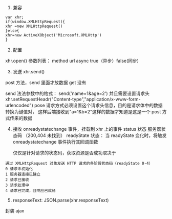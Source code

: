 1. 兼容

```
var xhr;
if(window.XMLHttpRequest){
xhr =new XMLHttpRequest()
}else{
xhr=new ActiveXObject('Microsoft.XMLHttp')
}
```

2. 配置

xhr.open()
参数列表：
method
url
async true（异步）false(同步)

3. 发送
   xhr.send()

post 方法，send 里面才放数据 get 没有

send 法法参数中的格式：
send('name=1&age=2')
并且需要设置请求头
xhr.setRequestHeadr("Content-type","application/x-www-form-urlencoded")
pose 请求方式必须设置这个请求头信息，目的是请求体中的数据转换为键值对，
这样后端接收到"a=1&b=2"这样的数据才知道是这是一个 post 方式传来的数据

4. 接收
   onreadystatechange 事件，挂载到 xhr 上的事件
   status 状态 服务器状态码 （200,404 未找到）
   readyState 状态：
   当 readyState 变化时，将触发 onreadystatechange 事件执行其回调函数

   仅仅是针对请求的状态码，获取资源是否成功取决于

```
通过 XMLHttpRequest 对象发送 HTTP 请求的各阶段状态码（readyState 0-4）
0 请求未初始化
1 服务器连接已建立
2 请求已接收
3 请求处理中
4 请求已完成，且响应已就绪

```

5. responseText: JSON.parse(xhr.responseText)

封装 ajax
